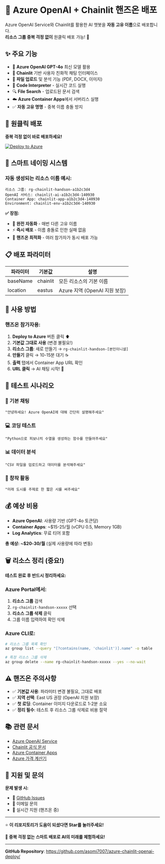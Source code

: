# 🚀 Azure OpenAI + Chainlit 핸즈온 배포

Azure OpenAI Service와 Chainlit를 활용한 AI 챗봇을 **자동 고유 이름**으로 배포합니다.  
**리소스 그룹 중복 걱정 없이** 원클릭 배포 가능! 🎯

## ✨ 주요 기능
- 🤖 **Azure OpenAI GPT-4o** 최신 모델 활용
- 💬 **Chainlit** 기반 사용자 친화적 채팅 인터페이스  
- 📁 **파일 업로드** 및 분석 기능 (PDF, DOCX, 이미지)
- 🔧 **Code Interpreter** - 실시간 코드 실행
- 🔍 **File Search** - 업로드된 문서 검색
- ☁️ **Azure Container Apps**에서 서버리스 실행
- ✅ **자동 고유 명명** - 중복 이름 충돌 방지

## 🚀 원클릭 배포

**중복 걱정 없이 바로 배포하세요!**

[![Deploy to Azure](https://aka.ms/deploytoazurebutton)](https://portal.azure.com/#create/Microsoft.Template/uri/https%3A%2F%2Fraw.githubusercontent.com%2Fasomi7007%2Fazure-chainlit-openai-deploy%2Fmain%2Fazuredeploy.json)

## 🎯 스마트 네이밍 시스템

### 자동 생성되는 리소스 이름 예시:
```
리소스 그룹: rg-chainlit-handson-a1b2c3d4
OpenAI 서비스: chainlit-ai-a1b2c3d4-140930
Container App: chainlit-app-a1b2c3d4-140930
Environment: chainlit-env-a1b2c3d4-140930
```

**✅ 장점:**
- 🔄 **완전 자동화** - 매번 다른 고유 이름
- ⚡ **즉시 배포** - 이름 충돌로 인한 실패 없음
- 🎯 **핸즈온 최적화** - 여러 참가자가 동시 배포 가능

## 📋 배포 파라미터

| 파라미터 | 기본값 | 설명 |
|---------|--------|------|
| baseName | chainlit | 모든 리소스의 기본 이름 |
| location | eastus | Azure 지역 (OpenAI 지원 보장) |

## 🎯 사용 방법

### **핸즈온 참가자용:**
1. **Deploy to Azure** 버튼 클릭 ⬆️
2. **기본값 그대로 사용** (변경 불필요!)
3. **리소스 그룹**: 새로 만들기 → `rg-chainlit-handson-[본인이니셜]`
4. **만들기** 클릭 → 10-15분 대기 ☕
5. **출력** 탭에서 Container App URL 확인
6. **URL 클릭** → AI 채팅 시작! 🎉

## 🧪 테스트 시나리오

### **🔰 기본 채팅**
```
"안녕하세요! Azure OpenAI에 대해 간단히 설명해주세요"
```

### **💻 코딩 테스트**
```
"Python으로 피보나치 수열을 생성하는 함수를 만들어주세요"
```

### **📊 데이터 분석**
```
"CSV 파일을 업로드하고 데이터를 분석해주세요"
```

### **🎨 창작 활동**
```
"미래 도시를 주제로 한 짧은 시를 써주세요"
```

## 💰 예상 비용

- **Azure OpenAI**: 사용량 기반 (GPT-4o 토큰당)
- **Container Apps**: ~$15-25/월 (vCPU 0.5, Memory 1GB)  
- **Log Analytics**: 무료 티어 포함

**총 예상: ~$20-30/월** (실제 사용량에 따라 변동)

## 🗑️ 리소스 정리 (중요!)

**테스트 완료 후 반드시 정리하세요:**

### **Azure Portal에서:**
1. **리소스 그룹** 검색
2. `rg-chainlit-handson-xxxxx` 선택
3. **리소스 그룹 삭제** 클릭
4. 그룹 이름 입력하여 확인 삭제

### **Azure CLI로:**
```bash
# 리소스 그룹 목록 확인
az group list --query "[?contains(name, 'chainlit')].name" -o table

# 특정 리소스 그룹 삭제
az group delete --name rg-chainlit-handson-xxxxx --yes --no-wait
```

## ⚠️ 핸즈온 주의사항

- ✅ **기본값 사용**: 파라미터 변경 불필요, 그대로 배포
- ✅ **지역 선택**: East US 권장 (OpenAI 지원 보장)
- ✅ **첫 로딩**: Container 이미지 다운로드로 1-2분 소요
- ✅ **정리 필수**: 테스트 후 리소스 그룹 삭제로 비용 절약

## 📚 관련 문서

- [Azure OpenAI Service](https://docs.microsoft.com/azure/ai-services/openai/)
- [Chainlit 공식 문서](https://docs.chainlit.io/)  
- [Azure Container Apps](https://docs.microsoft.com/azure/container-apps/)
- [Azure 가격 계산기](https://azure.microsoft.com/pricing/calculator/)

## 🤝 지원 및 문의

**문제 발생 시:**
- 🔧 [GitHub Issues](https://github.com/asomi7007/azure-chainlit-openai-deploy/issues)
- 📧 이메일 문의
- 💬 실시간 지원 (핸즈온 중)

---

⭐ **이 리포지토리가 도움이 되셨다면 Star를 눌러주세요!**

**🚀 중복 걱정 없는 스마트 배포로 AI의 미래를 체험하세요!**

---
**GitHub Repository**: https://github.com/asomi7007/azure-chainlit-openai-deploy/
